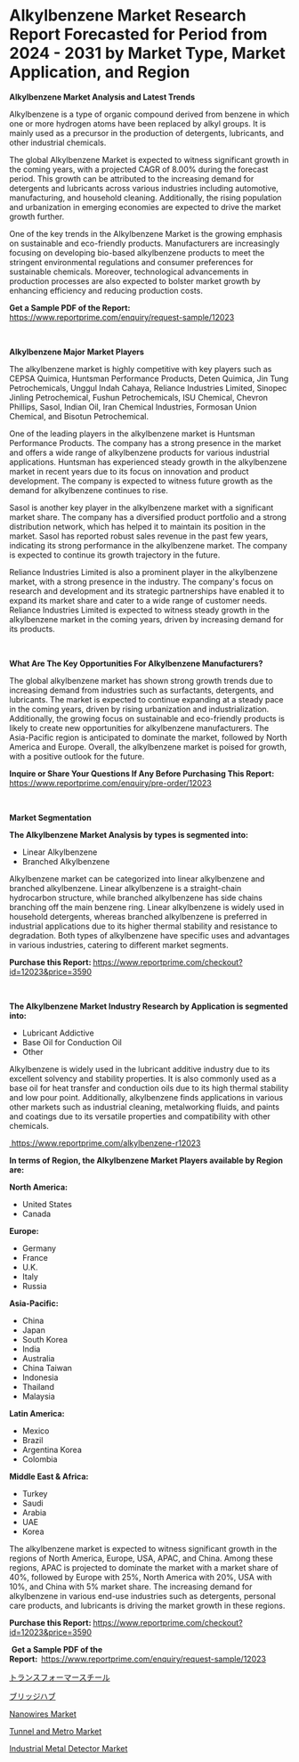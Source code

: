 <p><h1>Alkylbenzene Market Research Report Forecasted for Period from 2024 -  2031 by Market Type, Market Application, and Region</h1></p><p><strong>Alkylbenzene Market Analysis and Latest Trends</strong></p>
<p><p>Alkylbenzene is a type of organic compound derived from benzene in which one or more hydrogen atoms have been replaced by alkyl groups. It is mainly used as a precursor in the production of detergents, lubricants, and other industrial chemicals.</p><p>The global Alkylbenzene Market is expected to witness significant growth in the coming years, with a projected CAGR of 8.00% during the forecast period. This growth can be attributed to the increasing demand for detergents and lubricants across various industries including automotive, manufacturing, and household cleaning. Additionally, the rising population and urbanization in emerging economies are expected to drive the market growth further.</p><p>One of the key trends in the Alkylbenzene Market is the growing emphasis on sustainable and eco-friendly products. Manufacturers are increasingly focusing on developing bio-based alkylbenzene products to meet the stringent environmental regulations and consumer preferences for sustainable chemicals. Moreover, technological advancements in production processes are also expected to bolster market growth by enhancing efficiency and reducing production costs.</p></p>
<p><strong>Get a Sample PDF of the Report:&nbsp;</strong> <a href="https://www.reportprime.com/enquiry/request-sample/12023">https://www.reportprime.com/enquiry/request-sample/12023</a></p>
<p>&nbsp;</p>
<p><strong>Alkylbenzene Major Market Players</strong></p>
<p><p>The alkylbenzene market is highly competitive with key players such as CEPSA Quimica, Huntsman Performance Products, Deten Quimica, Jin Tung Petrochemicals, Unggul Indah Cahaya, Reliance Industries Limited, Sinopec Jinling Petrochemical, Fushun Petrochemicals, ISU Chemical, Chevron Phillips, Sasol, Indian Oil, Iran Chemical Industries, Formosan Union Chemical, and Bisotun Petrochemical.</p><p>One of the leading players in the alkylbenzene market is Huntsman Performance Products. The company has a strong presence in the market and offers a wide range of alkylbenzene products for various industrial applications. Huntsman has experienced steady growth in the alkylbenzene market in recent years due to its focus on innovation and product development. The company is expected to witness future growth as the demand for alkylbenzene continues to rise.</p><p>Sasol is another key player in the alkylbenzene market with a significant market share. The company has a diversified product portfolio and a strong distribution network, which has helped it to maintain its position in the market. Sasol has reported robust sales revenue in the past few years, indicating its strong performance in the alkylbenzene market. The company is expected to continue its growth trajectory in the future.</p><p>Reliance Industries Limited is also a prominent player in the alkylbenzene market, with a strong presence in the industry. The company's focus on research and development and its strategic partnerships have enabled it to expand its market share and cater to a wide range of customer needs. Reliance Industries Limited is expected to witness steady growth in the alkylbenzene market in the coming years, driven by increasing demand for its products.</p></p>
<p>&nbsp;</p>
<p><strong>What Are The Key Opportunities For Alkylbenzene Manufacturers?</strong></p>
<p><p>The global alkylbenzene market has shown strong growth trends due to increasing demand from industries such as surfactants, detergents, and lubricants. The market is expected to continue expanding at a steady pace in the coming years, driven by rising urbanization and industrialization. Additionally, the growing focus on sustainable and eco-friendly products is likely to create new opportunities for alkylbenzene manufacturers. The Asia-Pacific region is anticipated to dominate the market, followed by North America and Europe. Overall, the alkylbenzene market is poised for growth, with a positive outlook for the future.</p></p>
<p><strong>Inquire or Share Your Questions If Any Before Purchasing This Report:</strong> <a href="https://www.reportprime.com/enquiry/pre-order/12023">https://www.reportprime.com/enquiry/pre-order/12023</a></p>
<p>&nbsp;</p>
<p><strong>Market Segmentation</strong></p>
<p><strong>The Alkylbenzene Market Analysis by types is segmented into:</strong></p>
<p><ul><li>Linear Alkylbenzene</li><li>Branched Alkylbenzene</li></ul></p>
<p><p>Alkylbenzene market can be categorized into linear alkylbenzene and branched alkylbenzene. Linear alkylbenzene is a straight-chain hydrocarbon structure, while branched alkylbenzene has side chains branching off the main benzene ring. Linear alkylbenzene is widely used in household detergents, whereas branched alkylbenzene is preferred in industrial applications due to its higher thermal stability and resistance to degradation. Both types of alkylbenzene have specific uses and advantages in various industries, catering to different market segments.</p></p>
<p><strong>Purchase this Report:&nbsp;</strong><a href="https://www.reportprime.com/checkout?id=12023&price=3590">https://www.reportprime.com/checkout?id=12023&price=3590</a></p>
<p>&nbsp;</p>
<p><strong>The Alkylbenzene Market Industry Research by Application is segmented into:</strong></p>
<p><ul><li>Lubricant Addictive</li><li>Base Oil for Conduction Oil</li><li>Other</li></ul></p>
<p><p>Alkylbenzene is widely used in the lubricant additive industry due to its excellent solvency and stability properties. It is also commonly used as a base oil for heat transfer and conduction oils due to its high thermal stability and low pour point. Additionally, alkylbenzene finds applications in various other markets such as industrial cleaning, metalworking fluids, and paints and coatings due to its versatile properties and compatibility with other chemicals.</p></p>
<p><a href="https://www.reportprime.com/alkylbenzene-r12023">&nbsp;https://www.reportprime.com/alkylbenzene-r12023</a></p>
<p><strong>In terms of Region, the Alkylbenzene Market Players available by Region are:</strong></p>
<p>
    <p> <strong> North America: </strong>
        <ul>
            <li>United States</li>
            <li>Canada</li>
        </ul>
        </p> 
    <p> <strong> Europe: </strong>
        <ul>
            <li>Germany</li>
            <li>France</li>
            <li>U.K.</li>
            <li>Italy</li>
            <li>Russia</li>
        </ul>
        </p> 
    <p> <strong> Asia-Pacific: </strong>
        <ul>
            <li>China</li>
            <li>Japan</li>
            <li>South Korea</li>
            <li>India</li>
            <li>Australia</li>
            <li>China Taiwan</li>
            <li>Indonesia</li>
            <li>Thailand</li>
            <li>Malaysia</li>
        </ul>
        </p> 
    <p> <strong> Latin America: </strong>
        <ul>
            <li>Mexico</li>
            <li>Brazil</li>
            <li>Argentina Korea</li>
            <li>Colombia</li>
        </ul>
        </p> 
    <p> <strong> Middle East & Africa: </strong>
        <ul>
            <li>Turkey</li>
            <li>Saudi</li>
            <li>Arabia</li>
            <li>UAE</li>
            <li>Korea</li>
        </ul>
    </p>
    </p>
<p><p>The alkylbenzene market is expected to witness significant growth in the regions of North America, Europe, USA, APAC, and China. Among these regions, APAC is projected to dominate the market with a market share of 40%, followed by Europe with 25%, North America with 20%, USA with 10%, and China with 5% market share. The increasing demand for alkylbenzene in various end-use industries such as detergents, personal care products, and lubricants is driving the market growth in these regions.</p></p>
<p><strong>Purchase this Report: </strong><a href="https://www.reportprime.com/checkout?id=12023&price=3590">https://www.reportprime.com/checkout?id=12023&price=3590</a></p>
<p>&nbsp;<strong>Get a Sample PDF of the Report:&nbsp;&nbsp;</strong><a href="https://www.reportprime.com/enquiry/request-sample/12023">https://www.reportprime.com/enquiry/request-sample/12023</a></p>
<p><strong></strong></p>
<p><p><a href="https://medium.com/@skyleridges76856/%E3%83%88%E3%83%A9%E3%83%B3%E3%82%B9%E3%83%95%E3%82%A9%E3%83%BC%E3%83%9E%E3%83%BC%E3%82%B9%E3%83%81%E3%83%BC%E3%83%AB%E5%B8%82%E5%A0%B4%E3%82%B7%E3%82%A7%E3%82%A2%E3%81%A8%E6%96%B0%E3%81%97%E3%81%84%E3%83%88%E3%83%AC%E3%83%B3%E3%83%89%E5%88%86%E6%9E%90-%E3%82%BF%E3%82%A4%E3%83%97-%E3%82%A2%E3%83%97%E3%83%AA%E3%82%B1%E3%83%BC%E3%82%B7%E3%83%A7%E3%83%B3-%E3%82%A8%E3%83%B3%E3%83%89%E3%83%A6%E3%83%BC%E3%82%B9%E5%88%A5%E3%81%8A%E3%82%88%E3%81%B32024%E5%B9%B4%E3%81%8B%E3%82%892031%E5%B9%B4%E3%81%BE%E3%81%A7%E3%81%AE%E6%9C%9F%E9%96%93%E3%81%AE%E4%BA%88%E6%B8%AC%E3%81%AB%E3%82%88%E3%82%8B-4339b9773dba">トランスフォーマースチール</a></p><p><a href="https://medium.com/@brianayatt2023/%E3%83%96%E3%83%AA%E3%83%83%E3%82%B8%E3%83%B3%E3%82%B0%E3%83%8F%E3%83%96%E5%B8%82%E5%A0%B4%E3%81%AE%E8%A6%8F%E6%A8%A1%E3%81%AF%E5%B9%B4%E5%B9%B3%E5%9D%87%E6%88%90%E9%95%B7%E7%8E%879-3-%E3%81%A7%E6%88%90%E9%95%B7%E3%81%97%E3%81%A6%E3%81%8A%E3%82%8A-%E3%81%93%E3%81%AE%E3%83%AC%E3%83%9D%E3%83%BC%E3%83%88%E3%81%A7%E3%81%AF%E5%B8%82%E5%A0%B4%E3%82%BB%E3%82%B0%E3%83%A1%E3%83%B3%E3%83%86%E3%83%BC%E3%82%B7%E3%83%A7%E3%83%B3-%E6%88%90%E9%95%B7-%E4%BA%88%E6%B8%AC2024%E5%B9%B4%E3%81%8B%E3%82%892031%E5%B9%B4%E3%81%BE%E3%81%A7%E3%81%AE%E5%88%86%E6%9E%90%E3%82%92%E3%82%AB%E3%83%90%E3%83%BC%E3%81%97%E3%81%A6%E3%81%84%E3%81%BE%E3%81%99-4548021a5f5a">ブリッジハブ</a></p><p><a href="https://github.com/RichRobinson5/Market-Research-Report-List-6/blob/main/nanowires-market.md">Nanowires Market</a></p><p><a href="https://medium.com/@pippa.ball45457/future-trends-in-global-tunnel-and-metro-market-market-insights-and-analysis-from-2024-to-2031-in-f2df75c48dbe">Tunnel and Metro Market</a></p><p><a href="https://medium.com/@pippa.ball45457/global-industrial-metal-detector-market-share-and-growth-opportunities-and-market-size-growing-with-1efbfc5659ab">Industrial Metal Detector Market</a></p></p>